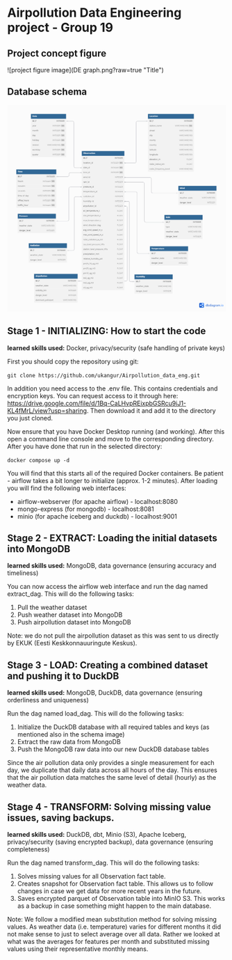 # Airpollution Data Engineering project - Group 19

## Project concept figure
![project figure image](DE graph.png?raw=true "Title")

## Database schema
![Database schema image](db_schema.png?raw=true "Title")

## Stage 1 - INITIALIZING: How to start the code
**learned skills used:** Docker, privacy/security (safe handling of private keys)

First you should copy the repository using git:

`git clone https://github.com/ukangur/Airpollution_data_eng.git`

In addition you need access to the .env file. This contains credentials and encryption keys. You can request access to it through here: https://drive.google.com/file/d/1Bq-CaLHvpREixpbGSRcu9iJ1-KL4fMrL/view?usp=sharing. Then download it and add it to the directory you just cloned.

Now ensure that you have Docker Desktop running (and working). After this open a command line console and move to the corresponding directory. After you have done that run in the selected directory:

`docker compose up -d`

You will find that this starts all of the required Docker containers. Be patient - airflow takes a bit longer to initialize (approx. 1-2 minutes). After loading you will find the following web interfaces:

* airflow-webserver (for apache airflow) - localhost:8080
* mongo-express (for mongodb) - localhost:8081
* minio (for apache iceberg and duckdb) - localhost:9001

 ## Stage 2 - EXTRACT: Loading the initial datasets into MongoDB
**learned skills used:** MongoDB, data governance (ensuring accuracy and timeliness)

You can now access the airflow web interface and run the dag named extract_dag. This will do the following tasks:

1) Pull the weather dataset
2) Push weather dataset into MongoDB
3) Push airpollution dataset into MongoDB

Note: we do not pull the airpollution dataset as this was sent to us directly by EKUK (Eesti Keskkonnauuringute Keskus).

## Stage 3 - LOAD: Creating a combined dataset and pushing it to DuckDB
**learned skills used:** MongoDB, DuckDB, data governance (ensuring orderliness and uniqueness)

Run the dag named load_dag. This will do the following tasks:

1) Initialize the DuckDB database with all required tables and keys (as mentioned also in the schema image)
2) Extract the raw data from MongoDB
3) Push the MongoDB raw data into our new DuckDB database tables

Since the air pollution data only provides a single measurement for each day, we duplicate that daily data across all hours of the day. This ensures that the air pollution data matches the same level of detail (hourly) as the weather data.

## Stage 4 - TRANSFORM: Solving missing value issues, saving backups.
**learned skills used:** DuckDB, dbt, Minio (S3), Apache Iceberg, privacy/security (saving encrypted backup), data governance (ensuring completeness)

Run the dag named transform_dag. This will do the following tasks:

1) Solves missing values for all Observation fact table.
2) Creates snapshot for Observation fact table. This allows us to follow changes in case we get data for more recent years in the future.
3) Saves encrypted parquet of Observation table into MinIO S3. This works as a backup in case something might happen to the main database. 

Note: We follow a modified mean substitution method for solving missing values. As weather data (i.e. temperature) varies for different months it did not make sense to just to select average over all data. Rather we looked at what was the averages for features per month and substituted missing values using their representative monthly means.
